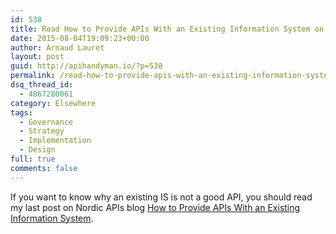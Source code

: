 ```yaml
---
id: 538
title: Read How to Provide APIs With an Existing Information System on Nordic APIs blog
date: 2015-08-04T19:09:23+00:00
author: Arnaud Lauret
layout: post
guid: http://apihandyman.io/?p=538
permalink: /read-how-to-provide-apis-with-an-existing-information-system-on-nordic-apis-blog/
dsq_thread_id:
  - 4867280061
category: Elsewhere
tags:
  - Governance
  - Strategy
  - Implementation
  - Design
full: true
comments: false
---
```

If you want to know why an existing IS is not a good API, you should read my last post on Nordic APIs blog [How to Provide APIs With an Existing Information System](http://nordicapis.com/how-to-provide-apis-with-an-existing-information-system/).